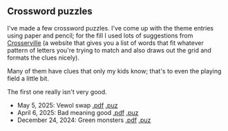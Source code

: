 ## Crossword puzzles ##

I've made a few crossword puzzles. I've come up with the theme entries using paper and pencil; for the fill I used lots of suggestions from [Crosserville](https://www.crosserville.com/) (a website that gives you a list of words that fit whatever pattern of letters you're trying to match and also draws out the grid and formats the clues nicely).

Many of them have clues that only my kids know; that's to even the playing field a little bit.

The first one really isn't very good.

* May 5, 2025: Vewol swap [.pdf](/files/crosswords/2025-05-05-vewol-swap.pdf) [.puz](/files/crosswords/2025-05-05-vewol-swap.puz)
* April 6, 2025: Bad meaning good [.pdf](/files/crosswords/2025-04-06-bad-meaning-good.pdf) [.puz](/files/crosswords/2025-04-06-bad-meaning-good.puz)
* December 24, 2024: Green monsters [.pdf](/files/crosswords/2024-12-24-green-monsters.pdf) [.puz](/files/crosswords/2024-12-24-green-monsters.puz)
